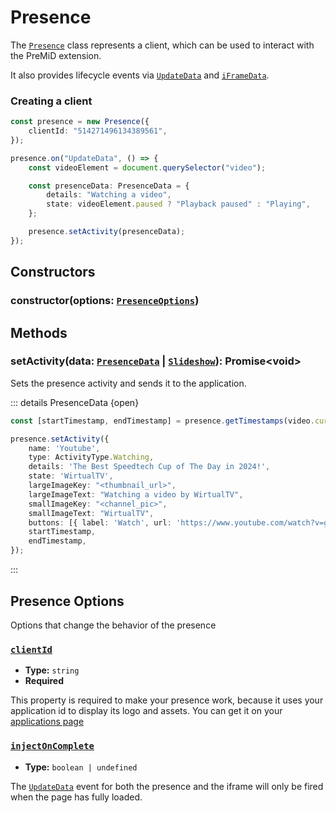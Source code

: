 # Presence


The [`Presence`](#presence) class represents a client, which can be used to interact with the PreMiD extension.


It also provides lifecycle events via [`UpdateData`](#update_data) and [`iFrameData`](#iframe_data).

### Creating a client


```ts
const presence = new Presence({
    clientId: "514271496134389561",
});

presence.on("UpdateData", () => {
    const videoElement = document.querySelector("video");

    const presenceData: PresenceData = {
        details: "Watching a video",
        state: videoElement.paused ? "Playback paused" : "Playing",
    };

    presence.setActivity(presenceData);
});
```
## Constructors

### constructor(options: [`PresenceOptions`](#presence-options)) 

## Methods


### setActivity(data: [`PresenceData`](#presence-data) | [`Slideshow`](#slideshow)): Promise\<void\>

Sets the presence activity and sends it to the application.


::: details PresenceData {open}
```ts
const [startTimestamp, endTimestamp] = presence.getTimestamps(video.currentTime, video.duration);

presence.setActivity({
    name: 'Youtube',
    type: ActivityType.Watching,
    details: 'The Best Speedtech Cup of The Day in 2024!',
    state: 'WirtualTV',
    largeImageKey: "<thumbnail_url>",
    largeImageText: "Watching a video by WirtualTV",
    smallImageKey: "<channel_pic>",
    smallImageText: "WirtualTV",
    buttons: [{ label: 'Watch', url: 'https://www.youtube.com/watch?v=gQ3A9Ph1Nuo' }],
    startTimestamp,
    endTimestamp,
});
```
:::





## Presence Options
Options that change the behavior of the presence

### [`clientId`](#clientId)

- **Type:** `string`
- **Required** 

This property is required to make your presence work, because it uses your application id to display its logo and assets.
You can get it on your [applications page](https://discordapp.com/developers/applications)

### [`injectOnComplete`](#injectOnComplete) 

- **Type:** `boolean | undefined`

The [`UpdateData`](#update_data) event for both the presence and the iframe
will only be fired when the page has fully loaded.